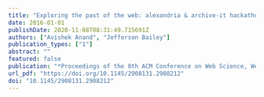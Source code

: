 ```yaml
---
title: "Exploring the past of the web: alexandria & archive-it hackathon"
date: 2016-01-01
publishDate: 2020-11-08T08:31:49.715691Z
authors: ["Avishek Anand", "Jefferson Bailey"]
publication_types: ["1"]
abstract: ""
featured: false
publication: "*Proceedings of the 8th ACM Conference on Web Science, WebSci 2016, Hannover, Germany, May 22-25, 2016*"
url_pdf: "https://doi.org/10.1145/2908131.2908212"
doi: "10.1145/2908131.2908212"
---
```



